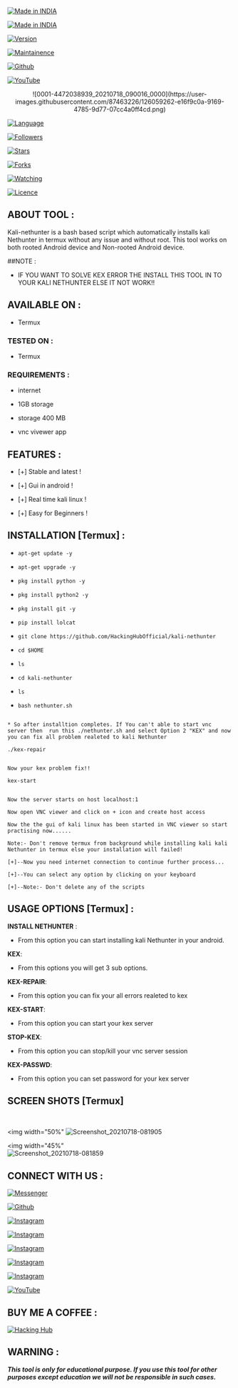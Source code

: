 <p align="center">

<a href="https://bit.ly/2P2gMi3"><img title="Made in INDIA" src="https://img.shields.io/badge/MADE%20IN-INDIA-SCRIPT?colorA=%23ff8100&colorB=%23017e40&colorC=%23ff0000&style=for-the-badge"></a>

</p>

<p align="center">

<a href="https://bit.ly/2P2gMi3"><img title="Made in INDIA" src="https://img.shields.io/badge/Tool-Kali-Nethunter-green.svg"></a>

<a href="https://bit.ly/2P2gMi3"><img title="Version" src="https://img.shields.io/badge/Version-1.0-green.svg?style=flat-square"></a>

<a href="https://bit.ly/2P2gMi3"><img title="Maintainence" src="https://img.shields.io/badge/Maintained%3F-yes-green.svg"></a>

</p>

<p align="center">
 
 
 


</p>

<p align="center">

<a href="https://github.com/HackingHubOfficial"><img title="Github" src="https://img.shields.io/badge/HackingHubOfficial-brightgreen?style=for-the-badge&logo=github"></a>

<a href="https://rebrand.ly/HackingHubOfficial"><img title="YouTube" src="https://img.shields.io/badge/YouTube-Hacking Hub-red?style=for-the-badge&logo=Youtube"></a>

</p>

<p align="center">
![0001-4472038939_20210718_090016_0000](https://user-images.githubusercontent.com/87463226/126059262-e16f9c0a-9169-4785-9d77-07cc4a0ff4cd.png)


<a href="https://github.com/HackingHubOfficial"><img title="Language" src="https://img.shields.io/badge/Made%20with-Bash-1f425f.svg?v=103"></a>

<a href="https://github.com/HackingHubOfficial"><img title="Followers" src="https://img.shields.io/github/followers/HackingHubOfficial?color=blue&style=flat-square"></a>

<a href="https://github.com/HackingHubOfficial"><img title="Stars" src="https://img.shields.io/github/stars/HackingHubOfficial/kali-nethunter?color=red&style=flat-square"></a>

<a href="https://github.com/HackingHubOfficial"><img title="Forks" src="https://img.shields.io/github/forks/HackingHubOfficial/kali-nethunter?color=red&style=flat-square"></a>

<a href="https://github.com/HackingHubOfficial"><img title="Watching" src="https://img.shields.io/github/watchers/HackingHubOfficial/kali-nethunter?label=Watchers&color=blue&style=flat-square"></a>

<a href="https://github.com/HackingHubOfficial"><img title="Licence" src="https://img.shields.io/badge/License-MIT-blue.svg"></a>

</p>

## ABOUT TOOL :

Kali-nethunter is a bash based script which automatically installs kali Nethunter in termux without any issue and without root. This tool works on both rooted Android device and Non-rooted Android device.

 
##NOTE :

* IF YOU WANT TO SOLVE KEX ERROR THE INSTALL THIS TOOL IN TO YOUR KALI NETHUNTER ELSE IT NOT WORK!!

## AVAILABLE ON :

* Termux

### TESTED ON :

* Termux

### REQUIREMENTS :

* internet

* 1GB storage

* storage 400 MB

* vnc vivewer app

## FEATURES :

* [+] Stable and latest !

* [+] Gui in android !

* [+] Real time kali linux !

* [+] Easy for Beginners !

## INSTALLATION [Termux] :

* `apt-get update -y`

* `apt-get upgrade -y`

* `pkg install python -y`

* `pkg install python2 -y`

* `pkg install git -y`

* `pip install lolcat`

* `git clone https://github.com/HackingHubOfficial/kali-nethunter`

* `cd $HOME`

* `ls`

* `cd kali-nethunter`

* `ls`

* `bash nethunter.sh`

```

* So after installtion completes. If You can't able to start vnc server then  run this ./nethunter.sh and select Option 2 "KEX" and now you can fix all problem realeted to kali Nethunter

```

`./kex-repair`

```

Now your kex problem fix!!

```

`kex-start`

```

Now the server starts on host localhost:1

Now open VNC viewer and click on + icon and create host access

Now the the gui of kali linux has been started in VNC viewer so start practising now......

Note:- Don't remove termux from background while installing kali kali Nethunter in termux else your installation will failed!

[+]--Now you need internet connection to continue further process...

[+]--You can select any option by clicking on your keyboard

[+]--Note:- Don't delete any of the scripts 

```

## USAGE OPTIONS [Termux] :

__INSTALL NETHUNTER__ :

- From this option you can start installing kali Nethunter in your android.

__KEX__:

- From this options you will get 3 sub options.

__KEX-REPAIR__:

- From this option you can fix your all errors realeted to kex

__KEX-START__:

- From this option you can start your kex server

__STOP-KEX__:

- From this option you can stop/kill your vnc server session

__KEX-PASSWD__:

- From this option you can set password for your kex server

## SCREEN SHOTS [Termux]

<br>
<p align="center">

<img width="50%"
![Screenshot_20210718-081905](https://user-images.githubusercontent.com/87463226/126054096-faeae054-0fb6-450a-999c-1c6877f91f1b.png)

<img width="45%"   
![Screenshot_20210718-081859](https://user-images.githubusercontent.com/87463226/126054099-ee4c7f0c-8e45-4095-878d-cc97eb447000.png)
</p>



## CONNECT WITH US :

[![Messenger](https://img.shields.io/badge/Chat-Messenger-blue?style=for-the-badge&logo=messenger)](https://rebrand.ly/fbmsnger)

<a href="https://rebrand.ly/githubprof"><img title="Github" src="https://img.shields.io/badge/HackingHubOfficial-brightgreen?style=for-the-badge&logo=github"></a>

[![Instagram](https://img.shields.io/badge/INSTAGRAM-FOLLOW-red?style=for-the-badge&logo=instagram)](https://rebrand.ly/insgrm)

[![Instagram](https://img.shields.io/badge/WEBSITE-VISIT-yellow?style=for-the-badge&logo=blogger)](https://rebrand.ly/hacking-hub-official.blogspot.com)

[![Instagram](https://img.shields.io/badge/LINKEDIN-CONNECT-red?style=for-the-badge&logo=linkedin)](https://rebrand.ly/linkedinprof)



[![Instagram](https://img.shields.io/badge/TELEGRAM-CHANNEL-red?style=for-the-badge&logo=telegram)](https://rebrand.ly/t.me/Hacking_Hub_official)

[![Instagram](https://img.shields.io/badge/WHATSAPP-JOINGROUP-red?style=for-the-badge&logo=whatsapp)](https://chat.whatsapp.com/D1elMlx3oLLJviN3XJo83r)

<a href="https://rebrand.ly/Hacking Hub"><img title="YouTube" src="https://img.shields.io/badge/YouTube-Hacking Hub-red?style=for-the-badge&logo=Youtube"></a>

## BUY ME A COFFEE :

<p align="center">

<a href="https://rebrand.ly/BuyCoffee"><img title="Hacking Hub" src="https://camo.githubusercontent.com/ae8af018f80649f3d379eb23dbf59acceaffa24e/68747470733a2f2f6c69626572617061792e636f6d2f6173736574732f776964676574732f646f6e6174652e737667"></a>

</p>

## WARNING : 

***This tool is only for educational purpose. If you use this tool for other purposes except education we will not be responsible in such cases.***

